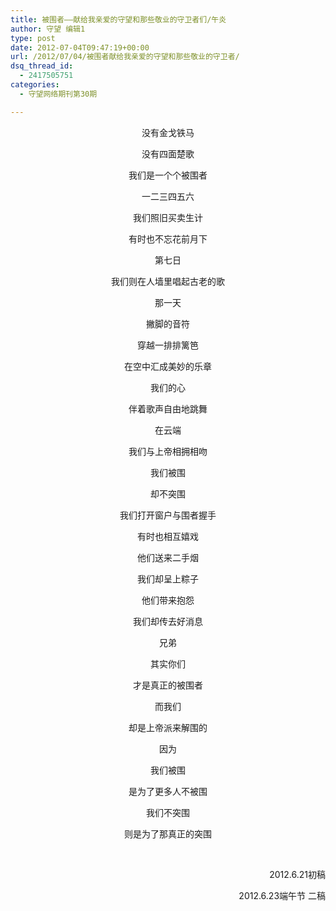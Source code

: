 ```yaml
---
title: 被围者——献给我亲爱的守望和那些敬业的守卫者们/午炎
author: 守望 编辑1
type: post
date: 2012-07-04T09:47:19+00:00
url: /2012/07/04/被围者献给我亲爱的守望和那些敬业的守卫者/
dsq_thread_id:
  - 2417505751
categories:
  - 守望网络期刊第30期

---
```

<p style="text-align: center;">
  <!--more-->没有金戈铁马
</p>

<p style="text-align: center;">
  没有四面楚歌
</p>

<p style="text-align: center;">
  我们是一个个被围者
</p>

<p style="text-align: center;">
  一二三四五六
</p>

<p style="text-align: center;">
  我们照旧买卖生计
</p>

<p style="text-align: center;">
  有时也不忘花前月下
</p>

<p style="text-align: center;">
  第七日
</p>

<p style="text-align: center;">
  我们则在人墙里唱起古老的歌
</p>

<p style="text-align: center;">
  那一天
</p>

<p style="text-align: center;">
  撇脚的音符
</p>

<p style="text-align: center;">
  穿越一排排篱笆
</p>

<p style="text-align: center;">
  在空中汇成美妙的乐章
</p>

<p style="text-align: center;">
  我们的心
</p>

<p style="text-align: center;">
  伴着歌声自由地跳舞
</p>

<p style="text-align: center;">
  在云端
</p>

<p style="text-align: center;">
  我们与上帝相拥相吻
</p>

<p style="text-align: center;">
  我们被围
</p>

<p style="text-align: center;">
  却不突围
</p>

<p style="text-align: center;">
  我们打开窗户与围者握手
</p>

<p style="text-align: center;">
  有时也相互嬉戏
</p>

<p style="text-align: center;">
  他们送来二手烟
</p>

<p style="text-align: center;">
  我们却呈上粽子
</p>

<p style="text-align: center;">
  他们带来抱怨
</p>

<p style="text-align: center;">
  我们却传去好消息
</p>

<p style="text-align: center;">
  兄弟
</p>

<p style="text-align: center;">
  其实你们
</p>

<p style="text-align: center;">
  才是真正的被围者
</p>

<p style="text-align: center;">
  而我们
</p>

<p style="text-align: center;">
  却是上帝派来解围的
</p>

<p style="text-align: center;">
  因为
</p>

<p style="text-align: center;">
  我们被围
</p>

<p style="text-align: center;">
  是为了更多人不被围
</p>

<p style="text-align: center;">
  我们不突围
</p>

<p style="text-align: center;">
  则是为了那真正的突围
</p>

&nbsp;

<p style="text-align: right;">
  2012.6.21初稿
</p>

<p style="text-align: right;">
  2012.6.23端午节 二稿
</p>